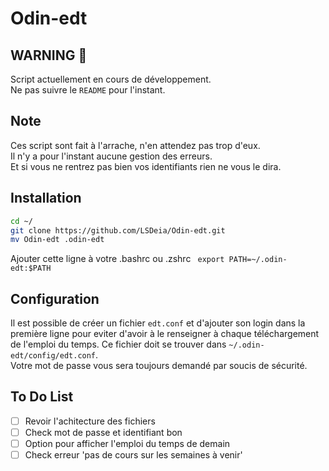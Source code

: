 # Odin-edt

## WARNING 🚧

Script actuellement en cours de développement.  
Ne pas suivre le `README` pour l'instant.  

## Note

Ces script sont fait à l'arrache, n'en attendez pas trop d'eux.  
Il n'y a pour l'instant aucune gestion des erreurs.  
Et si vous ne rentrez pas bien vos identifiants rien ne vous le dira.

## Installation

```sh
cd ~/
git clone https://github.com/LSDeia/Odin-edt.git
mv Odin-edt .odin-edt
```

Ajouter cette ligne à votre .bashrc ou .zshrc ` export PATH=~/.odin-edt:$PATH`

## Configuration

Il est possible de créer un fichier `edt.conf` et d'ajouter son login dans la première ligne pour eviter d'avoir à le renseigner à chaque téléchargement de l'emploi du temps. 
Ce fichier doit se trouver dans `~/.odin-edt/config/edt.conf`.  
Votre mot de passe vous sera toujours demandé par soucis de sécurité.

## To Do List

- [ ] Revoir l'achitecture des fichiers
- [ ] Check mot de passe et identifiant bon
- [ ] Option pour afficher l'emploi du temps de demain
- [ ] Check erreur 'pas de cours sur les semaines à venir'
